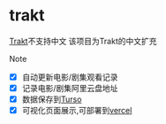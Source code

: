 # trakt

[Trakt](https://trakt.tv/)不支持中文 该项目为Trakt的中文扩充

> [!NOTE]
>
> - [x] 自动更新电影/剧集观看记录
> - [x] 记录电影/剧集阿里云盘地址
> - [x] 数据保存到[Turso](https://turso.tech/)
> - [x] 可视化页面展示,可部署到[vercel](https://vercel.com/nichuanfangs-projects)